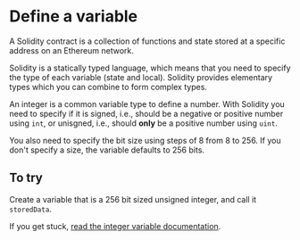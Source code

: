 # Define a variable

<!-- TODO: Move to a step 0? -->

A Solidity contract is a collection of functions and state stored at a specific address on an Ethereum network.

Solidity is a statically typed language, which means that you need to specify the type of each variable (state and local). Solidity provides elementary types which you can combine to form complex types.

An integer is a common variable type to define a number. With Solidity you need to specify if it is signed, i.e., should be a negative or positive number using `int`, or unisgned, i.e., should **only** be a positive number using `uint`.

You also need to specify the bit size using steps of 8 from 8 to 256. If you don't specify a size, the variable defaults to 256 bits.

## To try

Create a variable that is a 256 bit sized unsigned integer, and call it `storedData`.

If you get stuck, [read the integer variable documentation](https://solidity.readthedocs.io/en/v0.5.10/types.html#integers).
